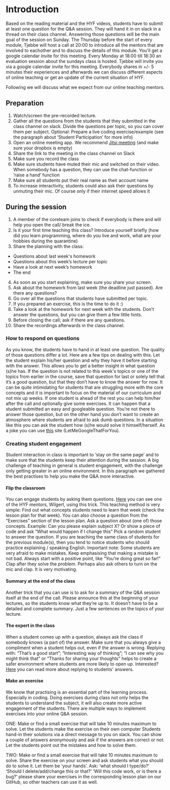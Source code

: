 # Introduction

Based on the reading material and the HYF videos, students have to submit at least one question for the Q&A session. They will hand it in on slack in a thread on their class channel. Answering those questions will be the main goal of the session on Sunday.
The Thursday before the start of every module, Tjebbe will host a call at 20:00 to introduce all the mentors that are involved to eachother and to discuss the details of this module. You'll get a google calendar invite for this meeting.
Every Monday at 18:00 till 18:30 an evaluation session about the sundays class is hosted. Tjebbe will invite you via a google calendar invite for this meeting. Everybody shares in +/- 5 minutes their experiences and afterwards we can discuss different aspects of online teaching or get an update of the current situation of HYF.

Following we will discuss what we expect from our online teaching mentors.

## Preparation
1. Watch/screen the pre-recorded lecture.
2. Gather all the questions from the students that they submitted in the class channel on slack. Divide the questions per topic, so you can cover them per subject.
Optional: Prepare a live coding exercise/example (see the paragraph about ‘Student Participation’ for more info)
3. Open an online meeting app. We recommend [Jitsi meeting](https://meet.jit.si/) (and make sure your dropbox is empty)
4. Share the link to the meeting in the class channel on Slack
5. Make sure you record the class 
6. Make sure students have muted their mic and switched on their video. When somebody has a question, they can use the chat-function or ‘raise a hand’ function
7. Make sure all students put their real name as their account name
8. To increase interactivity, students could also ask their questions by unmuting their mic. Of course only if their internet speed allows it 

## During the session
1. A member of the coreteam joins to check if everybody is there and will help you open the call/ break the ice.
2. Is it your first time teaching this class? Introduce yourself briefly (how did you learn programming, where do you live and work, what are your hobbies during the quarantine) 
3. Share the planning with the class: 
- Questions about last week's homework
- Questions about this week’s lecture per topic
- Have a look at next week’s homework
- The end
4. As soon as you start explaining, make sure you share your screen.
5. Ask about the homework from last week (the deadline just passed). Are there any questions?
6. Go over all the questions that students have submitted per topic. 
7. If you prepared an exercise, this is the time to do it :)
8. Take a look at the homework for next week with the students. Don’t answer the questions, but you can give them a few little hints.
9. Before closing the call; ask if there are any questions.
10. Share the recordings afterwards in the class channel.  

### How to respond on questions
As you know, the students have to hand in at least one question. The quality of those questions differ a lot. Here are a few tips on dealing with this.
Let the student explain his/her question and why they have it before starting with the answer. This allows you to get a better insight in what question (s)he has.
If the question is not related to this week's topics or one of the topics from earlier in the course, save that question for last or solely tell that it’s a good question, but that they don’t have to know the answer for now. It can be quite intimidating for students that are struggling more with the core concepts and it is important to focus on the material of our curriculum and not mix up weeks. If one student is ahead of the rest you can help him/her after the call and optionally give some exercises. 
It can happen that a student submitted an easy and googleable question. You’re not there to answer those question, but on the other hand you don’t want to create an atmosphere where students are afraid to ask dumb questions. In a situation like this you can ask the student how (s)he would solve it himself/herself. As a joke you can use [this](https://lmgtfy.app/) site (LetMeGoogleThatForYou). 

### Creating student engagement
Student interaction in class is important to ‘stay on the same page’ and to make sure that the students keep their attention during the session. A big challenge of teaching in general is student engagement, with the challenge only getting greater in an online environment.  In this paragraph we gathered the best practises to help you make the Q&A more interactive. 

#### Flip the classroom 
You can engage students by asking them questions. 
[Here](https://www.youtube.com/watch?v=Vz1nNh1kwWc&feature=youtu.be&t=2480&ab_channel=HackYourFuture) you can see one of the HYF mentors, Wilgert, using this trick. This teaching method is very simple:
Find out what concepts students need to learn that week (check the lesson plan for that week). You can also choose a question from the “Exercises” section of the lesson plan.
Ask a question about (one of) those concepts.  Example: Can you please explain subject X? Or show a piece of code and ask “What would happen if I change this”
Pick a random student to answer the question. If you are teaching the same class of students for the previous module(s), then you tend to notice students who should practice explaining / speaking English. 
Important note: Some students are very afraid to make mistakes. Keep emphasising that making a mistake is not bad. 
Always start with a positive point, like “You’re doing great so far!”
Clap after they solve the problem. Perhaps also ask others to turn on the mic and clap. It is very motivating.

#### Summary at the end of the class
Another trick that you can use is to ask for a summary of the Q&A session itself at the end of the call. Please announce this at the beginning of your lectures, so the students know what they’re up to. It doesn’t have to be a detailed and complete summary. Just a few sentences on the topics of your lecture. 

#### The expert in the class
When a student comes up with a question, always ask the class if somebody knows (a part of) the answer. Make sure that you always give a compliment when a student helps out, even if the answer is wrong. Replying with: “That’s a good start”; “Interesting way of thinking”; “I can see why you might think that” or “Thanks for sharing your thoughts” helps to create a safer environment where students are more likely to open up. 
Interested? [Here](https://www.edweek.org/tm/articles/2014/01/06/fp_mccaffrey_sticking.html) you can read more about replying to students' answers.  

#### Make an exercise
We know that practising is an essential part of the learning process. Especially in coding. 
Doing exercises during class not only helps the students to understand the subject, it will also create more active engagement of the students.
There are multiple ways to implement exercises into your online Q&A session. 

ONE:
Make or find a small exercise that will take 10 minutes maximum to solve.
Let the students make the exercise on their own computer 
Students hand-in their solutions via a direct message to you on slack.
You can show a couple of answers anonymously and ask if the answers are correct or not. Let the students point out the mistakes and how to solve them. 

TWO:
Make or find a small exercise that will take 10 minutes maximum to solve.
Share the exercise on your screen and ask students what you should do to solve it.
Let them be ‘your hands’. Ask: ‘what should I type/do?’ ‘Should I delete/add/change this or that?’ ‘Will this code work, or is there a bug?’ 
please share your exercises in the corresponding lesson plan on our GitHub, so other teachers can use it as well.
